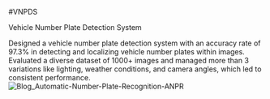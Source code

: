 #VNPDS

Vehicle Number Plate Detection System

Designed a vehicle number plate detection system with an accuracy rate of 97.3% in detecting and localizing vehicle number plates within images. 
Evaluated a diverse dataset of 1000+ images and managed more than 3 variations like lighting, weather conditions, and camera angles, which led to consistent performance.
![Blog_Automatic-Number-Plate-Recognition-ANPR](https://github.com/avaneeshsinha02/VNPDS/assets/108007737/92e3da28-9ea3-4dd2-9264-9f01998be5f0)
